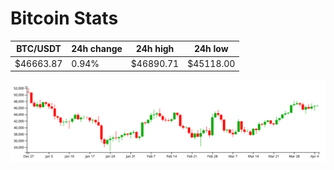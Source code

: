 # Bitcoin Stats

BTC/USDT|24h change|24h high|24h low|
|---|---|---|---|
|$46663.87|0.94%|$46890.71|$45118.00|

<img src="./chart.svg">
